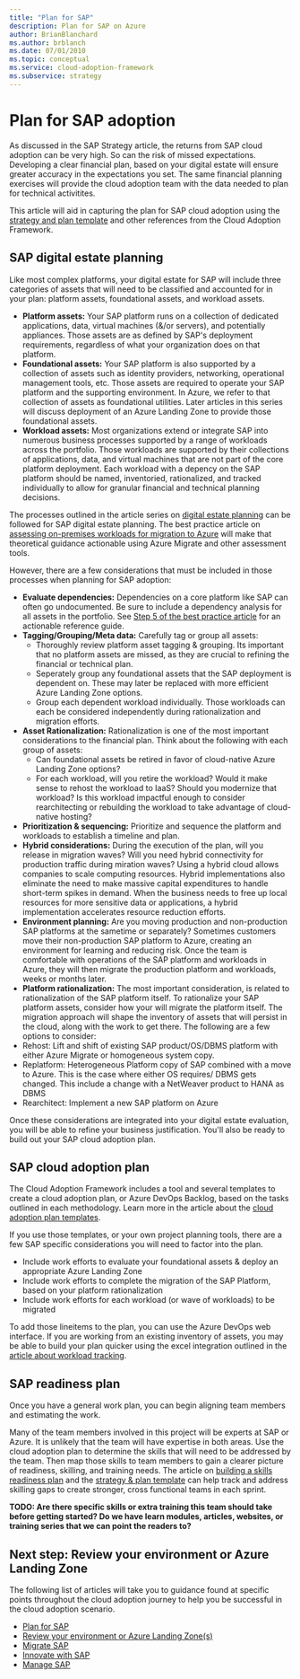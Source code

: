 ```yaml
---
title: "Plan for SAP"
description: Plan for SAP on Azure
author: BrianBlanchard
ms.author: brblanch
ms.date: 07/01/2010
ms.topic: conceptual
ms.service: cloud-adoption-framework
ms.subservice: strategy
---
```


# Plan for SAP adoption

As discussed in the SAP Strategy article, the returns from SAP cloud adoption can be very high. So can the risk of missed expectations. Developing a clear financial plan, based on your digital estate will ensure greater accuracy in the expectations you set. The same financial planning exercises will provide the cloud adoption team with the data needed to plan for technical activitites.

This article will aid in capturing the plan for SAP cloud adoption using the [strategy and plan template](https://raw.githubusercontent.com/microsoft/CloudAdoptionFramework/master/plan/cloud-adoption-framework-strategy-and-plan-template.docx) and other references from the Cloud Adoption Framework.

## SAP digital estate planning

Like most complex platforms, your digital estate for SAP will include three categories of assets that will need to be classified and accounted for in your plan: platform assets, foundational assets, and workload assets.

- **Platform assets:** Your SAP platform runs on a collection of dedicated applications, data, virtual machines (&/or servers), and potentially appliances. Those assets are as defined by SAP's deployment requirements, regardless of what your organization does on that platform.
- **Foundational assets:** Your SAP platform is also supported by a collection of assets such as identity providers, networking, operational management tools, etc. Those assets are required to operate your SAP platform and the supporting environment. In Azure, we refer to that collection of assets as foundational utilities. Later articles in this series will discuss deployment of an Azure Landing Zone to provide those foundational assets.
- **Workload assets:** Most organizations extend or integrate SAP into numerous business processes supported by a range of workloads across the portfolio. Those workloads are supported by their collections of applications, data, and virtual machines that are not part of the core platform deployment. Each workload with a depency on the SAP platform should be named, inventoried, rationalized, and tracked individually to allow for granular financial and technical planning decisions.

The processes outlined in the article series on [digital estate planning](https://docs.microsoft.com/azure/cloud-adoption-framework/digital-estate/inventory.md) can be followed for SAP digital estate planning. The best practice article on [assessing on-premises workloads for migration to Azure](https://docs.microsoft.com/azure/cloud-adoption-framework/plan/contoso-migration-assessment) will make that theoretical guidance actionable using Azure Migrate and other assessment tools. 

However, there are a few considerations that must be included in those processes when planning for SAP adoption:

- **Evaluate dependencies:** Dependencies on a core platform like SAP can often go undocumented. Be sure to include a dependency analysis for all assets in the portfolio. See [Step 5 of the best practice article](../../plan/contoso-migration-assessment.md#step-5-prepare-for-dependency-analysis) for an actionable reference guide.
- **Tagging/Grouping/Meta data:** Carefully tag or group all assets: 
  - Thoroughly review platform asset tagging & grouping. Its important that no platform assets are missed, as they are crucial to refining the financial or technical plan.
  - Seperately group any foundational assets that the SAP deployment is dependent on. These may later be replaced with more efficient Azure Landing Zone options.
  - Group each dependent workload individually. Those workloads can each be considered independently during rationalization and migration efforts.
- **Asset Rationalization:** Rationalization is one of the most important considerations to the financial plan. Think about the following with each group of assets:
  - Can foundational assets be retired in favor of cloud-native Azure Landing Zone options?
  - For each workload, will you retire the workload? Would it make sense to rehost the workload to IaaS? Should you modernize that workload? Is this workload impactful enough to consider rearchitecting or rebuilding the workload to take advantage of cloud-native hosting?
- **Prioritization & sequencing:** Prioritize and sequence the platform and workloads to establish a timeline and plan.
- **Hybrid considerations:** During the execution of the plan, will you release in migration waves? Will you need hybrid connectivity for production traffic during miration waves? Using a hybrid cloud allows companies to scale computing resources. Hybrid implementations also eliminate the need to make massive capital expenditures to handle short-term spikes in demand. When the business needs to free up local resources for more sensitive data or applications, a hybrid implementation accelerates resource reduction efforts. 
- **Environment planning:** Are you moving production and non-production SAP platforms at the sametime or separately? Sometimes customers move their non-production SAP platform to Azure, creating an environment for learning and reducing risk. Once the team is comfortable with operations of the SAP platform and workloads in Azure, they will then migrate the production platform and workloads, weeks or months later. 
- **Platform rationalization:** The most important consideration, is related to rationalization of the SAP platform itself. To rationalize your SAP platform assets, consider how your will migrate the platform itself. The migration approach will shape the inventory of assets that will persist in the cloud, along with the work to get there. The following are a few options to consider:
- Rehost: Lift and shift of existing SAP product/OS/DBMS platform with either Azure Migrate or homogeneous system copy. 
- Replatform: Heterogeneous Platform copy of SAP combined with a move to Azure. This is the case where either OS requires/ DBMS gets changed. This include a change with a NetWeaver product to HANA as DBMS 
- Rearchitect: Implement a new SAP platform on Azure

Once these considerations are integrated into your digital estate evaluation, you will be able to refine your business justification. You'll also be ready to build out your SAP cloud adoption plan.

## SAP cloud adoption plan

The Cloud Adoption Framework includes a tool and several templates to create a cloud adoption plan, or Azure DevOps Backlog, based on the tasks outlined in each methodology. Learn more in the article about the [cloud adoption plan templates](https://docs.microsoft.com/azure/cloud-adoption-framework/plan/template.md).

If you use those templates, or your own project planning tools, there are a few SAP specific considerations you will need to factor into the plan.

- Include work efforts to evaluate your foundational assets & deploy an appropriate Azure Landing Zone
- Include work efforts to complete the migration of the SAP Platform, based on your platform rationalization
- Include work efforts for each workload (or wave of workloads) to be migrated

To add those lineitems to the plan, you can use the Azure DevOps web interface. If you are working from an existing inventory of assets, you may be able to build your plan quicker using the excel integration outlined in the [article about workload tracking](https://docs.microsoft.com/azure/cloud-adoption-framework/plan/workloads.,d).

## SAP readiness plan

Once you have a general work plan, you can begin aligning team members and estimating the work.

Many of the team members involved in this project will be experts at SAP or Azure. It is unlikely that the team will have expertise in both areas.
Use the cloud adoption plan to determine the skills that will need to be addressed by the team. Then map those skills to team members to gain a clearer picture of readiness, skilling, and training needs. The article on [building a skills readiness plan](https://docs.microsoft.com/azure/cloud-adoption-framework/plan/adapt-roles-skills-processes.md) and the [strategy & plan template](https://raw.githubusercontent.com/microsoft/CloudAdoptionFramework/master/plan/cloud-adoption-framework-strategy-and-plan-template.docx) can help track and address skilling gaps to create stronger, cross functional teams in each sprint.

**TODO: Are there specific skills or extra training this team should take before getting started?
Do we have learn modules, articles, websites, or training series that we can point the readers to?**

## Next step: Review your environment or Azure Landing Zone

The following list of articles will take you to guidance found at specific points throughout the cloud adoption journey to help you be successful in the cloud adoption scenario.

- [Plan for SAP](./plan.md)
- [Review your environment or Azure Landing Zone(s)](./ready.md)
- [Migrate SAP](./migrate.md)
- [Innovate with SAP](./innovate.md)
- [Manage SAP](./manage.md)
